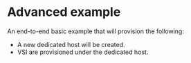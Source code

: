 # Advanced example

An end-to-end basic example that will provision the following:
- A new dedicated host will be created.
- VSI are provisioned under the dedicated host.
